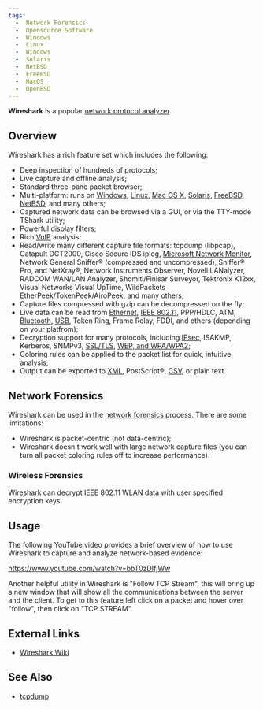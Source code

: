 ```yaml
---
tags:
  -  Network Forensics
  -  Opensource Software
  -  Windows
  -  Linux
  -  Windows
  -  Solaris
  -  NetBSD
  -  FreeBSD
  -  MacOS
  -  OpenBSD
---
```

**Wireshark** is a popular [network protocol analyzer](sniffer.md).

## Overview

Wireshark has a rich feature set which includes the following:

- Deep inspection of hundreds of protocols;
- Live capture and offline analysis;
- Standard three-pane packet browser;
- Multi-platform: runs on [Windows](windows.md),
  [Linux](linux.md), [Mac OS X](mac_os_x.md),
  [Solaris](solaris.md), [FreeBSD](freebsd.md),
  [NetBSD](netbsd.md), and many others;
- Captured network data can be browsed via a GUI, or via the TTY-mode
  TShark utility;
- Powerful display filters;
- Rich [VoIP](voip.md) analysis;
- Read/write many different capture file formats: tcpdump (libpcap),
  Catapult DCT2000, Cisco Secure IDS iplog, [Microsoft Network
  Monitor](microsoft_network_monitor.md), Network General
  Sniffer® (compressed and uncompressed), Sniffer® Pro, and NetXray®,
  Network Instruments Observer, Novell LANalyzer, RADCOM WAN/LAN
  Analyzer, Shomiti/Finisar Surveyor, Tektronix K12xx, Visual Networks
  Visual UpTime, WildPackets EtherPeek/TokenPeek/AiroPeek, and many
  others;
- Capture files compressed with gzip can be decompressed on the fly;
- Live data can be read from [Ethernet](ethernet.md), [IEEE
  802.11](wireless_forensics.md), PPP/HDLC, ATM,
  [Bluetooth](bluetooth.md), [USB](usb.md), Token Ring,
  Frame Relay, FDDI, and others (depending on your platfrom);
- Decryption support for many protocols, including
  [IPsec](ipsec.md), ISAKMP, Kerberos, SNMPv3,
  [SSL/TLS](ssl_forensics.md), [WEP, and
  WPA/WPA2](wireless_forensics.md);
- Coloring rules can be applied to the packet list for quick, intuitive
  analysis;
- Output can be exported to [XML](xml.md), PostScript®,
  [CSV](csv.md), or plain text.

## Network Forensics

Wireshark can be used in the [network
forensics](network_forensics.md) process. There are some
limitations:

- Wireshark is packet-centric (not data-centric);
- Wireshark doesn't work well with large network capture files (you can
  turn all packet coloring rules off to increase performance).

### Wireless Forensics

Wireshark can decrypt IEEE 802.11 WLAN data with user specified
encryption keys.

## Usage

The following YouTube video provides a brief overview of how to use
Wireshark to capture and analyze network-based evidence:

<https://www.youtube.com/watch?v=bbT0zDIfjWw>

Another helpful utility in Wireshark is "Follow TCP Stream", this will
bring up a new window that will show all the communications between the
server and the client. To get to this feature left click on a packet and
hover over "follow", then click on "TCP STREAM".

## External Links

- [Wireshark Wiki](http://wiki.wireshark.org/)

## See Also

- [tcpdump](tcpdump.md)

